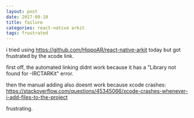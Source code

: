 ```yaml
---
layout: post
date: 2017-09-10
title: failure
categories: react-native arkit
tags: frustrated
---
```


i tried using <https://github.com/HippoAR/react-native-arkit> today but got frustrated by the xcode link.

first off, the automated linking didnt work because it has a "Library not found for -IRCTARKit" error.

then the manual adding also doesnt work because xcode crashes: <https://stackoverflow.com/questions/45345066/xcode-crashes-whenever-i-add-files-to-the-project>

frustrating.
